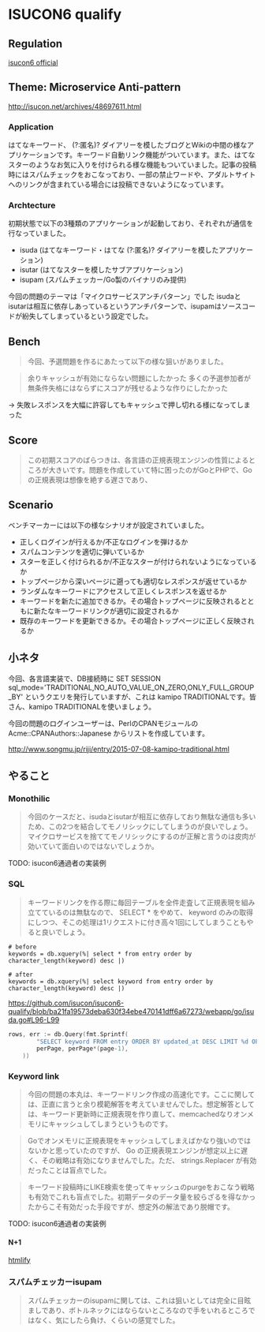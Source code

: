 # ISUCON6 qualify

## Regulation
[isucon6 official](http://isucon.net/archives/48396740.html)

## Theme: Microservice Anti-pattern
http://isucon.net/archives/48697611.html

### Application

はてなキーワード、 (?:匿名)? ダイアリーを模したブログとWikiの中間の様なアプリケーションです。キーワード自動リンク機能がついています。また、はてなスターのようなお気に入りを付けられる様な機能もついていました。記事の投稿時にはスパムチェックをおこなっており、一部の禁止ワードや、アダルトサイトへのリンクが含まれている場合には投稿できないようになっています。

### Archtecture

初期状態で以下の3種類のアプリケーションが起動しており、それぞれが通信を行なっていました。
- isuda (はてなキーワード・はてな (?:匿名)? ダイアリーを模したアプリケーション)
- isutar (はてなスターを模したサブアプリケーション)
- isupam (スパムチェッカー/Go製のバイナリのみ提供)

今回の問題のテーマは「マイクロサービスアンチパターン」でした
isudaとisutarは相互に依存しあっているというアンチパターンで、isupamはソースコードが紛失してしまっているという設定でした。

## Bench

> 今回、予選問題を作るにあたって以下の様な狙いがありました。

> 余りキャッシュが有効にならない問題にしたかった
> 多くの予選参加者が無条件失格にはならずにスコアが残せるような作りにしたかった

-> 失敗レスポンスを大幅に許容してもキャッシュで押し切れる様になってしまった

## Score

> この初期スコアのばらつきは、各言語の正規表現エンジンの性質によるところが大きいです。問題を作成していて特に困ったのがGoとPHPで、Goの正規表現は想像を絶する遅さであり、

## Scenario

ベンチマーカーには以下の様なシナリオが設定されていました。

- 正しくログインが行えるか/不正なログインを弾けるか
- スパムコンテンツを適切に弾いているか
- スターを正しく付けられるか/不正なスターが付けられないようになっているか
- トップページから深いページに遡っても適切なレスポンスが返せているか
- ランダムなキーワードにアクセスして正しくレスポンスを返せるか
- キーワードを新たに追加できるか。その場合トップページに反映されるとともに新たなキーワードリンクが適切に設定されるか
- 既存のキーワードを更新できるか。その場合トップページに正しく反映されるか



## 小ネタ
今回、各言語実装で、DB接続時に SET SESSION sql_mode='TRADITIONAL,NO_AUTO_VALUE_ON_ZERO,ONLY_FULL_GROUP_BY' というクエリを発行していますが、これは kamipo TRADITIONALです。皆さん、kamipo TRADITIONALを使いましょう。

今回の問題のログインユーザーは、PerlのCPANモジュールの Acme::CPANAuthors::Japanese からリストを作成しています。

http://www.songmu.jp/riji/entry/2015-07-08-kamipo-traditional.html


## やること
### Monothilic
> 今回のケースだと、isudaとisutarが相互に依存しており無駄な通信も多いため、この2つを結合してモノリシックにしてしまうのが良いでしょう。マイクロサービスを捨ててモノリシックにするのが正解と言うのは皮肉が効いていて面白いのではないでしょうか。

TODO: isucon6通過者の実装例

### SQL
> キーワードリンクを作る際に毎回テーブルを全件走査して正規表現を組み立てているのは無駄なので、 SELECT * をやめて、 keyword のみの取得にしつつ、そこの処理は1リクエストに付き高々1回にしてしまうこともやると良いでしょう。

```
# before
keywords = db.xquery(%| select * from entry order by character_length(keyword) desc |)

# after
keywords = db.xquery(%| select keyword from entry order by character_length(keyword) desc |)
```

https://github.com/isucon/isucon6-qualify/blob/ba21fa19573deba630f34ebe470141dff6a67273/webapp/go/isuda.go#L96-L99



```go
rows, err := db.Query(fmt.Sprintf(
		"SELECT keyword FROM entry ORDER BY updated_at DESC LIMIT %d OFFSET %d",
		perPage, perPage*(page-1),
	))
```

### Keyword link

> 今回の問題の本丸は、キーワードリンク作成の高速化です。ここに関しては、正直に言うと余り模範解答を考えていませんでした。想定解答としては、キーワード更新時に正規表現を作り直して、memcachedなりオンメモリにキャッシュしてしまうというものです。

> Goでオンメモリに正規表現をキャッシュしてしまえばかなり強いのではないかと思っていたのですが、 Go の正規表現エンジンが想定以上に遅く、その戦略は有効になりませんでした。ただ、 strings.Replacer が有効だったことは盲点でした。

> キーワード投稿時にLIKE検索を使ってキャッシュのpurgeをおこなう戦略も有効でこれも盲点でした。初期データのデータ量を絞らざるを得なかったからこそ有効だった手段ですが、想定外の解法であり脱帽です。

TODO: isucon6通過者の実装例

#### N+1
[htmlify](https://github.com/isucon/isucon6-qualify/blob/ba21fa19573deba630f34ebe470141dff6a67273/webapp/go/isuda.go#L307-L342)



### スパムチェッカーisupam

> スパムチェッカーのisupamに関しては、これは狙いとしては完全に目眩ましであり、ボトルネックにはならないところなので手をいれるところではなく、気にしたら負け、くらいの感覚でした。

